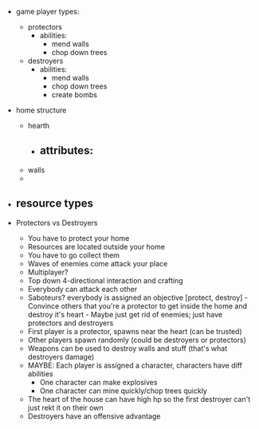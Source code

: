 - game player types:
    - protectors
        - abilities:
            - mend walls 
            - chop down trees
    - destroyers
        - abilities:
            - mend walls
            - chop down trees
            - create bombs

- home structure
    - hearth
        - attributes:
            - 
    - walls
    - 

- resource types
    - 

- Protectors vs Destroyers
    - You have to protect your home
    - Resources are located outside your home
    - You have to go collect them
    - Waves of enemies come attack your place
    - Multiplayer?
    - Top down 4-directional interaction and crafting
    - Everybody can attack each other
    - Saboteurs? everybody is assigned an objective [protect, destroy]
            - Convince others that you're a protector to get inside the home and destroy it's heart
            - Maybe just get rid of enemies; just have protectors and destroyers
    - First player is a protector, spawns near the heart (can be trusted)
    - Other players spawn randomly (could be destroyers or protectors)
    - Weapons can be used to destroy walls and stuff (that's what destroyers damage)
    - MAYBE: Each player is assigned a character, characters have diff abilities
        - One character can make explosives
        - One character can mine quickly/chop trees quickly
    - The heart of the house can have high hp so the first destroyer can't just rekt it on their own
    - Destroyers have an offensive advantage